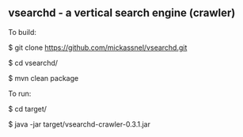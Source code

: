 
<h2>vsearchd - a vertical search engine (crawler)</h2>


To build: 


 $ git clone https://github.com/mickassnel/vsearchd.git 

 $ cd vsearchd/ 
 
 $ mvn clean package 
  
 
To run: 


 $ cd target/ 
 
 $ java -jar target/vsearchd-crawler-0.3.1.jar 